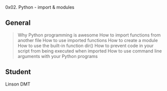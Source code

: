 0x02. Python - import & modules

## General
> Why Python programming is awesome
> How to import functions from another file
> How to use imported functions
> How to create a module
> How to use the built-in function dir()
> How to prevent code in your script from being executed when imported
> How to use command line arguments with your Python programs

## Student
Linson DMT
